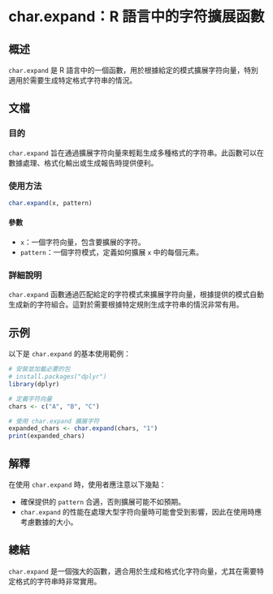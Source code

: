 <!--
Meta Description: # char.expand：R 語言中的字符擴展函數 ## 概述 `char.expand` 是 R 語言中的一個函數，用於根據給定的模式擴展字符向量，特別適用於需要生成特定格式字符串的情況。 ## 文檔 ### 目的 `char.expand` 旨在通過擴展字符向量來輕鬆生成多種格式的字符串。此函...
Meta Keywords: char, expand, pattern, dplyr, chars
-->

# char.expand：R 語言中的字符擴展函數

## 概述
`char.expand` 是 R 語言中的一個函數，用於根據給定的模式擴展字符向量，特別適用於需要生成特定格式字符串的情況。

## 文檔
### 目的
`char.expand` 旨在通過擴展字符向量來輕鬆生成多種格式的字符串。此函數可以在數據處理、格式化輸出或生成報告時提供便利。

### 使用方法
```R
char.expand(x, pattern)
```

#### 參數
- `x`：一個字符向量，包含要擴展的字符。
- `pattern`：一個字符模式，定義如何擴展 `x` 中的每個元素。

### 詳細說明
`char.expand` 函數通過匹配給定的字符模式來擴展字符向量，根據提供的模式自動生成新的字符組合。這對於需要根據特定規則生成字符串的情況非常有用。

## 示例
以下是 `char.expand` 的基本使用範例：

```R
# 安裝並加載必要的包
# install.packages("dplyr")
library(dplyr)

# 定義字符向量
chars <- c("A", "B", "C")

# 使用 char.expand 擴展字符
expanded_chars <- char.expand(chars, "1")
print(expanded_chars)
```

## 解釋
在使用 `char.expand` 時，使用者應注意以下幾點：
- 確保提供的 `pattern` 合適，否則擴展可能不如預期。
- `char.expand` 的性能在處理大型字符向量時可能會受到影響，因此在使用時應考慮數據的大小。

## 總結
`char.expand` 是一個強大的函數，適合用於生成和格式化字符向量，尤其在需要特定格式的字符串時非常實用。
